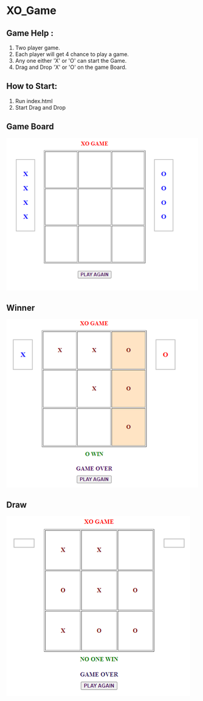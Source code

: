 # XO_Game

## Game Help :

1. Two player game.
2. Each player will get 4 chance to play a game.
3. Any one either 'X'  or 'O' can start the Game.
4. Drag and Drop 'X' or 'O' on the game Board.


## How to Start: 
1. Run index.html
2. Start Drag and Drop

## Game Board
![Game Board](images/home.png)

## Winner
![Game Board](images/winner-board.png)

## Draw
![Game Board](images/draw.png)